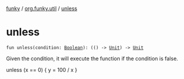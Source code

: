 [funky](../index.md) / [org.funky.util](index.md) / [unless](.)

# unless

`fun unless(condition: `[`Boolean`](https://kotlinlang.org/api/latest/jvm/stdlib/kotlin/-boolean/index.html)`): (() -> `[`Unit`](https://kotlinlang.org/api/latest/jvm/stdlib/kotlin/-unit/index.html)`) -> `[`Unit`](https://kotlinlang.org/api/latest/jvm/stdlib/kotlin/-unit/index.html)

Given the condition, it will execute the function if the condition is false.

unless (x == 0) { y = 100 / x }

